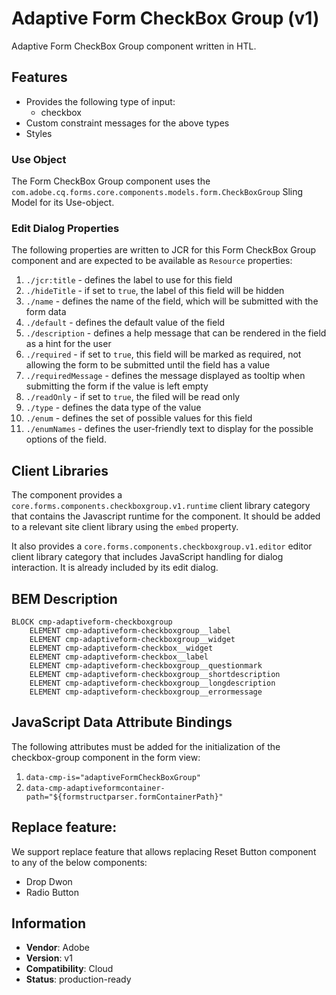 <!--
Copyright 2022 Adobe

Licensed under the Apache License, Version 2.0 (the "License");
you may not use this file except in compliance with the License.
You may obtain a copy of the License at

    http://www.apache.org/licenses/LICENSE-2.0

Unless required by applicable law or agreed to in writing, software
distributed under the License is distributed on an "AS IS" BASIS,
WITHOUT WARRANTIES OR CONDITIONS OF ANY KIND, either express or implied.
See the License for the specific language governing permissions and
limitations under the License.
-->
Adaptive Form CheckBox Group (v1)
====
Adaptive Form CheckBox Group component written in HTL.

## Features

* Provides the following type of input:
  * checkbox
* Custom constraint messages for the above types
* Styles

### Use Object
The Form CheckBox Group component uses the `com.adobe.cq.forms.core.components.models.form.CheckBoxGroup` Sling Model for its Use-object.

### Edit Dialog Properties
The following properties are written to JCR for this Form CheckBox Group component and are expected to be available as `Resource` properties:

1. `./jcr:title` - defines the label to use for this field
2. `./hideTitle` - if set to `true`, the label of this field will be hidden
3. `./name` - defines the name of the field, which will be submitted with the form data
4. `./default` - defines the default value of the field
5. `./description` - defines a help message that can be rendered in the field as a hint for the user
6. `./required` - if set to `true`, this field will be marked as required, not allowing the form to be submitted until the field has a value
7. `./requiredMessage` - defines the message displayed as tooltip when submitting the form if the value is left empty
8. `./readOnly` - if set to `true`, the filed will be read only
9. `./type` - defines the data type of the value
9. `./enum` - defines the set of possible values for this field
10. `./enumNames` - defines the user-friendly text to display for the possible options of the field.

## Client Libraries
The component provides a `core.forms.components.checkboxgroup.v1.runtime` client library category that contains the Javascript runtime for the component. 
It should be added to a relevant site client library using the `embed` property.

It also provides a `core.forms.components.checkboxgroup.v1.editor` editor client library category that includes
JavaScript handling for dialog interaction. It is already included by its edit dialog.

## BEM Description
```
BLOCK cmp-adaptiveform-checkboxgroup
    ELEMENT cmp-adaptiveform-checkboxgroup__label
    ELEMENT cmp-adaptiveform-checkboxgroup__widget
    ELEMENT cmp-adaptiveform-checkbox__widget
    ELEMENT cmp-adaptiveform-checkbox__label
    ELEMENT cmp-adaptiveform-checkboxgroup__questionmark
    ELEMENT cmp-adaptiveform-checkboxgroup__shortdescription
    ELEMENT cmp-adaptiveform-checkboxgroup__longdescription
    ELEMENT cmp-adaptiveform-checkboxgroup__errormessage
```

## JavaScript Data Attribute Bindings

The following attributes must be added for the initialization of the checkbox-group component in the form view:  
 1. `data-cmp-is="adaptiveFormCheckBoxGroup"`
 2. `data-cmp-adaptiveformcontainer-path="${formstructparser.formContainerPath}"`

## Replace feature:
We support replace feature that allows replacing Reset Button component to any of the below components:

* Drop Dwon
* Radio Button
 
## Information
* **Vendor**: Adobe
* **Version**: v1
* **Compatibility**: Cloud
* **Status**: production-ready



